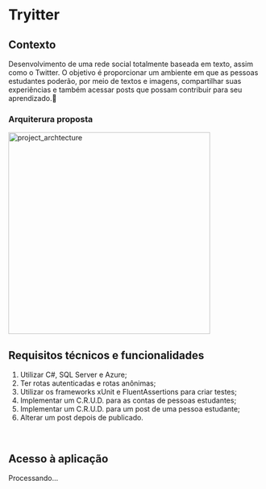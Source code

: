 # Tryitter

<h2> Contexto </h2>
<p> Desenvolvimento de uma rede social totalmente baseada em texto, assim como o Twitter. O objetivo é proporcionar um ambiente em que as pessoas estudantes poderão, por meio de textos e imagens, compartilhar suas experiências e também acessar posts que possam contribuir para seu aprendizado.💚 </p>
<h3> Arquiterura proposta </h3>
<img src="https://content-assets.betrybe.com/prod/Arquitetura%20do%20Tema%201.jpeg" alt="project_archtecture" width=400px>
<br>
<h2> Requisitos técnicos e funcionalidades </h2>
<ol>
  <li>Utilizar C#, SQL Server e Azure;</li>
  <li>Ter rotas autenticadas e rotas anônimas;</li>
  <li>Utilizar os frameworks xUnit e FluentAssertions para criar testes;</li>
  <li>Implementar um C.R.U.D. para as contas de pessoas estudantes;</li>
  <li>Implementar um C.R.U.D. para um post de uma pessoa estudante;</li>
  <li>Alterar um post depois de publicado.</li>
</ol>
<br>
<h2> Acesso à aplicação </h2>
<p> Processando... </p>
